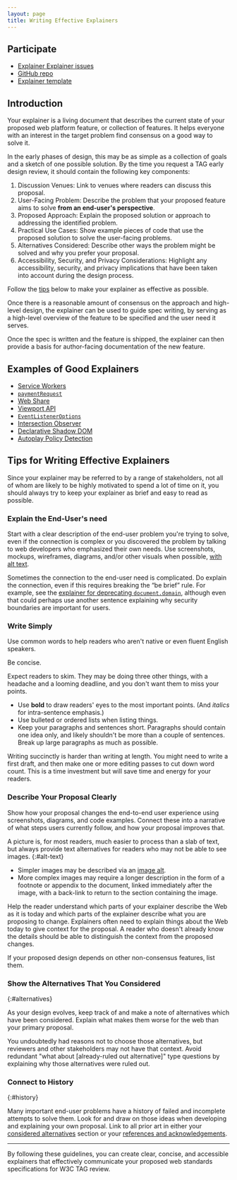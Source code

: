 ```yaml
---
layout: page
title: Writing Effective Explainers
---
```


## Participate

- [Explainer Explainer issues](https://github.com/w3ctag/tag.w3.org/labels/explainer%20explainer)
- [GitHub
  repo](https://github.com/w3ctag/tag.w3.org/blob/main/explainers/index.md)
- [Explainer
  template](https://github.com/w3ctag/tag.w3.org/blob/main/explainers/template.md)

## Introduction

Your explainer is a living document that describes the current state of your proposed web platform feature, or collection of features.
It helps everyone with an interest in the target problem find consensus on a good way to solve it.

In the early phases of design, this may be as simple as a collection of goals and a sketch of one possible solution.
By the time you request a TAG early design review,
it should contain the following key components:

1. Discussion Venues:
   Link to venues where readers can discuss this proposal.
1. User-Facing Problem:
   Describe the problem that your proposed feature aims to solve **from an end-user's perspective**.
1. Proposed Approach:
   Explain the proposed solution or approach to addressing the identified problem.
1. Practical Use Cases:
   Show example pieces of code that use the proposed solution to solve the user-facing problems.
1. Alternatives Considered:
   Describe other ways the problem might be solved and why you prefer your proposal.
1. Accessibility, Security, and Privacy Considerations:
   Highlight any accessibility, security, and privacy implications that have been taken into account
   during the design process.

Follow the [tips](#tips) below to make your explainer as effective as possible.

Once there is a reasonable amount of consensus on the approach and high-level design,
the explainer can be used to guide spec writing,
by serving as a high-level overview of the feature to be specified and the user need it serves.

Once the spec is written and the feature is shipped,
the explainer can then provide a basis for author-facing documentation of the new feature.

## Examples of Good Explainers

- [Service Workers](https://github.com/w3c/ServiceWorker/blob/master/explainer.md)
- [`paymentRequest`](https://github.com/zkoch/paymentrequest/blob/gh-pages/docs/explainer.md)
- [Web Share](https://github.com/WICG/web-share/blob/master/docs/explainer.md)
- [Viewport API](https://github.com/WICG/ViewportAPI/blob/gh-pages/README.md)
- [`EventListenerOptions`](https://github.com/WICG/EventListenerOptions/blob/gh-pages/explainer.md)
- [Intersection Observer](https://github.com/w3c/IntersectionObserver/blob/master/explainer.md)
- [Declarative Shadow DOM](https://github.com/mfreed7/declarative-shadow-dom/blob/master/README.md)
- [Autoplay Policy Detection](https://github.com/w3c/autoplay/blob/main/README.md)

<a id="tips"></a>
## Tips for Writing Effective Explainers

Since your explainer may be referred to by a range of stakeholders,
not all of whom are likely to be highly motivated to spend a lot of time on it,
you should always try to keep your explainer as brief and easy to read as possible.

### Explain the End-User's need

Start with a clear description of the end-user problem you're trying to solve,
even if the connection is complex or
you discovered the problem by talking to web developers who emphasized their own needs.
Use screenshots, mockups, wireframes, diagrams, and/or other visuals when possible, [with alt text](#alt-text).

Sometimes the connection to the end-user need is complicated.
Do explain the connection,
even if this requires breaking the “be brief” rule.
For example, see the
[explainer for deprecating `document.domain`](https://github.com/mikewest/deprecating-document-domain/#a-problem),
although even that could perhaps use another sentence
explaining why security boundaries are important for users.

### Write Simply

Use common words to help readers who aren't native or even fluent English speakers.

Be concise.

Expect readers to skim.
They may be doing three other things, with a headache and a looming deadline,
and you don't want them to miss your points.

- Use **bold** to draw readers' eyes to the most important points.
  (And _italics_ for intra-sentence emphasis.)
- Use bulleted or ordered lists when listing things.
- Keep your paragraphs and sentences short. Paragraphs should contain one idea only, and likely shouldn't be more than a couple of sentences. Break up large paragraphs as much as possible.

Writing succinctly is harder than writing at length.
You might need to write a first draft,
and then make one or more editing passes to cut down word count.
This is a time investment but will save time and energy for your readers.

### Describe Your Proposal Clearly

Show how your proposal changes the end-to-end user experience
using screenshots, diagrams, and code examples.
Connect these into a narrative of what steps users currently follow,
and how your proposal improves that.

A picture is, for most readers, much easier to process than a slab of text,
but always provide text alternatives for readers who may not be able to see images.
{:#alt-text}

- Simpler images may be described via an [image alt](https://webaim.org/techniques/alttext/#complex).
- More complex images may require a longer description in the form of a footnote or appendix to the document, linked immediately after the image, with a back-link to return to the section containing the image.

Help the reader understand which parts of your explainer describe the Web as it is today and which parts of the explainer describe what you are proposing to change.  Explainers often need to explain things about the Web today to give context for the proposal.  A reader who doesn't already know the details should be able to distinguish the context from the proposed changes.

If your proposed design depends on other non-consensus features, list them.

### Show the Alternatives That You Considered
{:#alternatives}

As your design evolves, keep track of and make a note of alternatives which have been considered.
Explain what makes them worse for the web than your primary proposal.

You undoubtedly had reasons not to choose those alternatives, but reviewers and other stakeholders may not have that context. Avoid redundant "what about [already-ruled out alternative]" type questions by explaining why those alternatives were ruled out.

### Connect to History
{:#history}

Many important end-user problems have a history of failed and incomplete attempts to solve them.
Look for and draw on those ideas when developing and explaining your own proposal.
Link to all prior art in either
your [considered alternatives](https://github.com/w3ctag/tag.w3.org/blob/main/explainers/template.md#considered-alternatives) section
or your [references and acknowledgements](https://github.com/w3ctag/tag.w3.org/blob/main/explainers/template.md#references--acknowledgements).

----

By following these guidelines, you can create clear, concise, and accessible explainers that effectively communicate your proposed web standards specifications for W3C TAG review.
